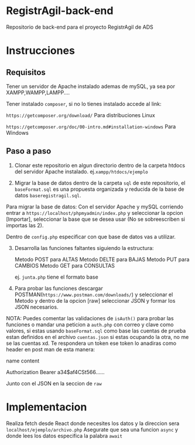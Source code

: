 # RegistrAgil-back-end
Repositorio de back-end para el proyecto RegistrAgil de ADS

# Instrucciones
## Requisitos

Tener un servidor de Apache instalado ademas de mySQL, ya sea por XAMPP,WAMPP,LAMPP....

Tener instalado `composer`, si no lo tienes instalado accede al link:

`https://getcomposer.org/download/` Para distribuciones Linux

`https://getcomposer.org/doc/00-intro.md#installation-windows` Para Windows

## Paso a paso

1. Clonar este repositorio en algun directorio dentro de la carpeta htdocs del servidor Apache instalado. ej.`xampp/htdocs/ejemplo`

2. Migrar la base de datos dentro de la carpeta `sql` de este repositorio, el `baseFormat.sql` es una propuesta organizada y reducida de la base de datos `baseregistragil.sql`. 

Para migrar la base de datos: Con el servidor Apache y mySQL corriendo entrar a `https://localhost/phpmyadmin/index.php` y seleccionar la opcion [Importar], seleccionar la base que se desea usar (No se sobreescriben si importas las 2).

Dentro de `config.php` especificar con que base de datos vas a utilizar.

3. Desarrolla las funciones faltantes siguiendo la estructura:
    
    Metodo POST para ALTAS
    Metodo DELTE para BAJAS
    Metodo PUT para CAMBIOS
    Metodo GET para CONSULTAS

    ej. `junta.php` tiene el formato base

4. Para probar las funciones descargar POSTMAN(`https://www.postman.com/downloads/`) y seleccionar el Metodo y dentro de la opcion [raw] seleccionar JSON y formar los JSON necesarios.

NOTA: Puedes comentar las validaciones de `isAuth()` para probar las funciones o mandar una peticion a `auth.php` con correo y clave como valores, si estas usando `baseFormat.sql` como base las cuentas de prueba estan definidos en el archivo `cuentas.json` si estas ocupando la otra, no me se las cuentas xd.    Te respondera un token ese token lo anadiras como header en post man de esta manera:

name                        content

Authorization               Bearer a34$af4CSt566......

Junto con el JSON en la seccion de `raw`

# Implementacion

Realiza fetch desde React donde necesites los datos y la direccion sera `localhost/ejemplo/archivo.php`
Asegurate que sea una funcion `async` y donde lees los datos especifica la palabra `await`
